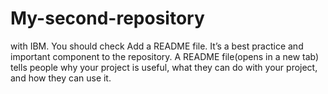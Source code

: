 # My-second-repository
with IBM. You should check Add a README file. It’s a best practice and important component to the repository. A README file(opens in a new tab) tells people why your project is useful, what they can do with your project, and how they can use it.
